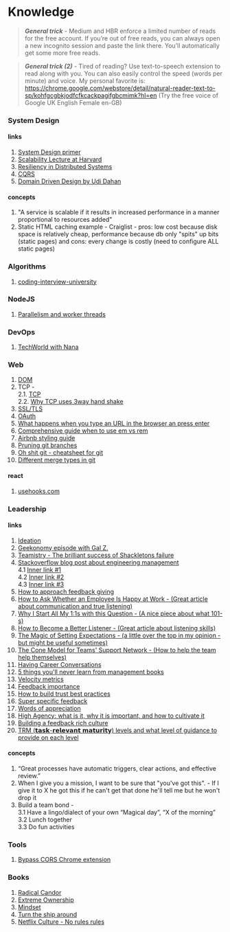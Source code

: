 # Knowledge

> **_General trick_**  - Medium and HBR enforce a limited number of reads for the free account. If you’re out of free reads, you can always open a new incognito session and paste the link there. You’ll automatically get some more free reads.


> **_General trick (2)_**  -  Tired of reading? Use text-to-speech extension to read along with you. You can also easily control the speed (words per minute) and voice. My personal favorite is: https://chrome.google.com/webstore/detail/natural-reader-text-to-sp/kohfgcgbkjodfcfkcackpagifgbcmimk?hl=en
(Try the free voice of Google UK English Female en-GB)

### System Design
#### links
1. [System Design primer](https://github.com/donnemartin/system-design-primer/blob/master/README.md?source=post_page-----ba118f48bdfc--------------------------------)
2. [Scalability Lecture at Harvard](https://www.youtube.com/watch?v=-W9F__D3oY4)
3. [Resiliency in Distributed Systems](https://blog.pragmaticengineer.com/resiliency-in-distributed-systems/?utm_source=tldrnewsletter)
4. [CQRS](https://martinfowler.com/bliki/CQRS.html)
5. [Domain Driven Design by Udi Dahan](https://www.youtube.com/watch?v=-iuMjjKQnhg&ab_channel=Domain-DrivenDesignEurope)
#### concepts
1. "A service is scalable if it results in increased performance in a manner proportional to resources added"
2. Static HTML caching example - Craiglist - pros: low cost because disk space is relatively cheap, performance because db only "spits" up bits (static pages) and cons: every change is costly (need to configure ALL static pages)

### Algorithms
1. [coding-interview-university](https://github.com/jwasham/coding-interview-university)

### NodeJS
1. [Parallelism and worker threads](https://deepsource.com/blog/nodejs-worker-threads)

### DevOps
1. [TechWorld with Nana](https://www.youtube.com/@TechWorldwithNana)

### Web
1. [DOM](https://developer.mozilla.org/en-US/docs/Web/API/Document_Object_Model)
2. TCP -\
   2.1. [TCP](https://www.khanacademy.org/computing/computers-and-internet/xcae6f4a7ff015e7d:the-internet/xcae6f4a7ff015e7d:transporting-packets/a/transmission-control-protocol--tcp)\
   2.2. [Why TCP uses 3way hand shake](https://networkengineering.stackexchange.com/a/24072)
3. [SSL/TLS](https://www.youtube.com/watch?v=Rp3iZUvXWlM&ab_channel=WhiteHatCalPoly)
4. [OAuth](https://www.youtube.com/watch?v=996OiexHze0&ab_channel=OktaDev)
5. [What happens when you type an URL in the browser an press enter](https://medium.com/@maneesa/what-happens-when-you-type-an-url-in-the-browser-and-press-enter-bb0aa2449c1a)
6. [Comprehensive guide when to use em vs rem](https://webdesign.tutsplus.com/tutorials/comprehensive-guide-when-to-use-em-vs-rem--cms-23984#:~:text=Use%20rem%20units%20for%20sizing,layout%20widths%20-%20use%20%25%20instead.)
7. [Airbnb styling guide](https://github.com/airbnb/javascript)
8. [Pruning git branches](https://alexwlchan.net/2017/11/pruning-git-branches/)
9. [Oh shit git - cheatsheet for git](https://ohshitgit.com/?s=31#magic-time-machine)
10. [Different merge types in git](https://lukemerrett.com/different-merge-types-in-git/)
#### react
1. [usehooks.com](https://usehooks.com/)

### Leadership
#### links
1. [Ideation](https://read.perspectiveship.com/p/on-generating-ideas)
2. [Geekonomy episode with Gal Z.](https://geekonomy.net/2020/11/15/geekonomy376/)
3. [Teamistry - The brilliant success of Shackletons failure](https://www.atlassian.com/blog/podcast/teamistry/season/season-1/the-brilliant-success-of-shackletons-failure)
4. [Stackoverflow blog post about engineering management](https://stackoverflow.blog/2022/02/23/what-you-give-up-when-moving-into-engineering-management/)
   </br> 4.1 [Inner link #1](https://leaddev.com/self-care-burnout/learning-love-meta-productivity)
   </br> 4.2 [Inner link #2](https://medium.com/swlh/do-engineering-managers-need-to-write-code-d89903d68e8d)
   </br> 4.3 [Inner link #3](https://www.toptal.com/engineering-management/a-day-in-life-engineering-manager)
5. [How to approach feedback giving](https://drive.google.com/file/d/1jQHUu7nZIlSoCuFYkQHZWjhI2S2GeK-a/view?usp=sharing)
6. [How to Ask Whether an Employee Is Happy at Work - (Great article about communication and true listening)](https://hbr.org/2022/04/how-to-ask-whether-an-employee-is-happy-at-work)
7. [Why I Start All My 1:1s with this Question - (A nice piece about what 101-s)](https://maryamtaheri.medium.com/why-i-start-all-my-1-1s-with-this-question-8d26781c4683)
8. [How to Become a Better Listener - (Great article about listening skills)](https://hbr.org/2021/12/how-to-become-a-better-listener)
9. [The Magic of Setting Expectations - (a little over the top in my opinion - but might be useful sometimes)](https://betterprogramming.pub/the-magic-of-setting-expectations-978ba7316df8)
10. [The Cone Model for Teams' Support Network - (How to help the team help themselves)](https://betterprogramming.pub/the-cone-model-for-teams-support-network-9b87659c8008)
11. [Having Career Conversations](http://www.softwareonthebrain.com/2021/12/having-career-growth-conversations.html)
12. [5 things you'll never learn from management books](https://entrepreneurshandbook.co/5-things-you-will-never-learn-from-management-books-66d5ce3db4d9)
13. [Velocity metrics](https://software.rajivprab.com/2023/07/01/moneyball-for-software-teams/?utm_source=tldrnewsletter)
14. [Feedback importance](https://hbr.org/2023/07/overcoming-your-fear-of-giving-tough-feedback?utm_source=substack&utm_medium=email)
15. [How to build trust best practices](https://jacobian.org/2023/nov/16/how-to-build-trust/)
16. [Super specific feedback](https://newsletter.weskao.com/p/super-specific-feedback)
17. [Words of appreciation](https://marcusblankenship.substack.com/p/sometimes-a-single-phrase-can-change?utm_source=post-email-title&publication_id=1972941&post_id=142824735&utm_campaign=email-post-title&isFreemail=true&r=5qbxj&triedRedirect=true&utm_medium=email)
18. [High Agency: what is it, why it is important, and how to cultivate it](https://www.linkedin.com/pulse/high-agency-its-importance-how-cultivate-shreyas-doshi?utm_source=share&utm_medium=member_android&utm_campaign=share_via)
19. [Building a feedback rich culture](https://www.edbatista.com/2013/12/new-post-at-hbr-building-a-feedback-rich-culture.html)
20. [TRM (𝘁𝗮𝘀𝗸-𝗿𝗲𝗹𝗲𝘃𝗮𝗻𝘁 𝗺𝗮𝘁𝘂𝗿𝗶𝘁𝘆) levels and what level of guidance to provide on each level](https://substack.com/@refactoring/note/c-63277431)
#### concepts
1. “Great processes have automatic triggers, clear actions, and effective review.”
2. When I give you a mission, I want to be sure that "you've got this". - If I give it to X he got this if he can't get that done he'll tell me but he won't drop it
3. Build a team bond -
   </br> 3.1 Have a lingo/dialect of your own “Magical day”, “X of the morning”
   </br> 3.2 Lunch together
   </br> 3.3 Do fun activities


### Tools
1. [Bypass CORS Chrome extension](https://chromewebstore.google.com/detail/allow-cors-access-control/lhobafahddgcelffkeicbaginigeejlf)

### Books
1. [Radical Candor](https://www.goodreads.com/en/book/show/29939161-radical-candor)
2. [Extreme Ownership](https://www.goodreads.com/book/show/23848190-extreme-ownership?ac=1&from_search=true&qid=LnkbcTTX2S&rank=1)
3. [Mindset](https://www.goodreads.com/en/book/show/40745)
4. [Turn the ship around](https://www.goodreads.com/book/show/16158601-turn-the-ship-around)
5. [Netflix Culture - No rules rules](https://www.goodreads.com/book/show/49099937-no-rules-rules)

